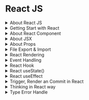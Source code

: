 # React JS

<details>
<summary>About React JS</summary>

## About React Js
- ReactJS is a JavaScript library for building user interfaces
- ReactJS is declarative, efficient, and flexible
- It is fast and component-based
- It was initially developed and maintained by Facebook
- React breaks web elements down into reusable components making it easy to mange complex web interfaces.
- React's Virtaul DOM is a JavaScript representation of the actual DOM. When updates are made React compares the current DOM to the virtual DOM and only updates the differences between the two.

## Components
- Components are the foundation upon which you build user interfaces(UI)
- It is the Building blocks of user interface
- In a React app, every piece of UI is a component
- A React component is a JavaScript function that you can sprinkle with markup except:
    - Their names always begin with a capital letter.
    - They return JSX markup
- Each component exists in the same space but works independently
- Splits UI into independent and reusable pieces
- All of the components are being merged in a parent component (the final UI)
- Acceptsinput called props (optional) and returns react element
- Reusable having their own structure and methods


#### 4 ways to define components
- similar in look, different in data
- container component
- No common pattern, but breakdown for working purpose
- Stand-alone component

#### How to Build a Component?
- Export the component
- Define the function
    ```jsx
    export default function Profile() {

    }
    ```
- Add markup
    ```jsx
    retrun (
        <img
            src="https://image.jpg"
            alt="image"
        />
    )
    ```
- Whole component:
    ```jsx
    export default function Profile() {
        retrun (
            <img
                src="https://image.jpg"
                alt="image"
            />
        )
    }
    ```
    without parentheses, any code on the lines after return will be ignored!

#### Advantages of Components
- Code reusability
- Rast development
- Design consistency
- Maintainability (update just one component & get result in all spaces realted to this component)


## JSX
- JSX is a syntax extension for JavaScript
- JSX stands for JavaScript XML
- Lets you write HTML- like markup inside a JavaScript file.
- Under the hood it is transformed into regular JavaScript using compilers like Bable or TypeScript

#### Rules of JSX
- Return a single root element
    - To return multiple elements from a component, wrap them with a single parent tag.
- Close all the tags
- Must use camelCase
    - class --> className
    - onclick --> onClick
    - tabindex --> tabIndex



</details>

<details>
<summary>Getting Start with React</summary>



# Start React with Vite

+ npm create vite@latest project-name -- --template react
+ for proceed press (y)
After that
+ using cd enter the project folder
+ then --> npm install (Create node_modules folder)
+ for run --> npm run dev or npx vite
+ for build --> npm run build or npx vite build (create dist folder)


# Application Running Process:
+ After run project: npx vite --> from main.jsx 

### Folder Structure
+ node_modules
+ public
+ src
    + assets
        + css
        + images
    + pages
    + component


## VS code extension
+ npm intellisense
+ ESLint
+ Auto import- ES6, JSX, TSX.
+ Auto Tag
+ Auto Rename tag
+ Path intelliense
+ Postman
+ Prettier - code formater
+ Snipped
+ Tailwind CSS IntelliSense
+ Vscode react refactor
+ vscode-icons

</details>

<details>
<summary>About React Component</summary>

## What is React Component?
In React, a component is the building block of a user interface. Components allow you to break down complex UIs into smaller, reusable pieces.
There are two main types of React componets:
### 1. Functional Components
These are simple JavaScript functions that accept `props` (data passed from the parent component) and return React elements. They're easy to write and are often preferred for simple UI elements. For example:
```jsx
function Greeting(props) {
  return <h1>Hello, {props.name}!</h1>;
}
```

### 2. Class Components:
 These are ES6 classes that extend `React.Component`. They offer more features, like local state and lifecycle methods (e.g., `componentDidMount, componentDidUpdate`). For example:
 ```jsx
 class Greeting extends React.Component {
  render() {
    return <h1>Hello, {this.props.name}!</h1>;
  }
}
```
Modern React mostly leans towards functional components, especially with the introduction of React Hooks (like useState, useEffect), which allow functional components to handle state and lifecycle features.

### Key Concepts in React Components:
`1. Props:` Short for `proporties,` these are the inputs to a React component. They are passed to components via attributes and are read-only (cannot be modified by the component itself).
`2. State:` They are passed to components via attributes and are read-only (cannot be modified by the component itself).
`3. Lifecycle Methods:` These are methods you can use in class components to hook into different phases of a component's life (mounting, updating, and unmounting).
`4. Hooks:` React hooks (like useState, useEffect) allow you to use state and lifecycle features in functional components without writing a class.

</details>

<details>
<summary>About JSX</summary>

## What is JSX?
JSX stands for JavaScript XML. JSX allows us to write HTML in React. JSX makes it easier to write and add HTML in React. JSX allows us to write HTML elements in JavaScript and place them in the DOM without any `createElement()` and/or `appendChild()` methods.

>We are not required to use JSX, but JSX makes it easier to write React applications.

### JSX Conventions
- We need to return a single parent element in jsx.
- We can implement JS directly in jsx
- All tags self-close in jsx
- ClassName and HTMLFor, not class and for in jsx.
- Write all HTML attributes in camelCase in jsx
- Write inline styles as objects in jsx


</details>


<details>
<summary>About Props</summary>

## What are Props?
- React components use props to communicate with each other.
- Every parent component can pass some information to its child components by giving them props.
- You can pass any JavaScript value through props, including objects, arrays and functions.
- Props are unidirectional
- Props are Immutablep

#### Set value into the component using props
```jsx
// Main Function
    function FunctionName() {
        return (
            <>
                ...
                ...
                <Device name="Laptop" price="45k"></Device>
                ....
            </>
        )
    }

// Component
    function Device(props){
        return (
            <h2>Device Name: {props.name} and Price: {props.price}
        )
    }
```
#### Specifying a Default value for a Prop
```jsx
    function Avatar({person, size}){
        //.....
    }
```

#### Different values of Props
```jsx
    // 1. String literals
    <MyComponent prop="My String value"/>
    // 2. Template literals with variables
    <MyComponent prop={'My String value ${myVariable}'}/>

    // 3. Number literals
    <MyComponent prop={42} />

    // 4.Boolean literals
    <MyComponent prop={fallse} />

    // 5. Plain Obj. literals
    <MyComponent prop={{property: 'Value'}} />

    // 6.Array literals
    <MyComponent prop={['Item_1','Item_2']} />

    // 7. JSX
    <MyComponent prop={<Message who="Joker" />}/>

    // 8. Variables having any kind of value
    <MyComponent prop={myVariable}/>
```

#### Forwarding Props with JSX Spread Syntax
Without spread syntax(it's a repetitive way)

```jsx
    function Profile({person, size, isSepia}){
        return(
            <div className="card">
                <Avatar
                    person={person}
                    size={size}
                    isSepia={isSepia}
                />
            </div>
        );
    }
```

With spread syntax
```jsx
function Profile(props){
    retrun (
        <div className="card">
            <Avatar {...props}/>
        </div>
    );
}

```

</details>

<details>

<summary>File Export & Import</summary>

If we want to access any file components or information we need to export and import file.
- At first create a new file and add `export default` at the begining of the function:
    ```jsx
    export default function Todo(){
        return(
                <li>Accessing File</li>
            )
        }
    ```
- Import the file into main `App.jsx` file to access the information:
    ```jsx
    import FileName from './FileName';
    ```

</details>

<details>
<summary>React Rendering</summary>

### Conditional Rendering
- Conditional rendering is the process of displaying different content based on certain conditions or states.
- It allows you to create dynamic user interfaces that cn adapt to changes in data nad user interactions.

#### Why Conditional Rendering?
- Imporved User Experience: Conditional rendering allows you to create dynamic user interfaces by showing and hiding content based on the user's actions or the application state.
- Improved Performance: By conditionally rendering content, apps work faster byonly showing what's needed and improve the performance of your application.
- Simplified Code: By using conditional statements you can decide what content should be rendered, you can avoid duplicating code and create more modular components.
- Flexibility: By rendering different content based on the application state, you can create components that can be used in different contexts and adapt to different user interactions.

```jsx
// App.jsx
<Todo task="Core Concepts" isDone={true}></Todo>
<Todo task="Try JSX" isDone={false}></Todo>
```
### Conditional Rendering with if statement:
```jsx
// Todo.jsx
// ------Conditional rendering option: 1
export default function Todo({task, isDone}){
    if(isDone === true){
        return <li>Finished: {task}</li>
    }
    else{
        return <li>Work On: {task}</li>
    }
}
```
```jsx
// Todo.jsx
// ------Conditional rendering option: 2
export default function Todo({task, isDone}){
    if(isDone === true){
        return <li>Finished: {task}</li>
    }
    return <li>Work On: {task}</li>
}
```
### Conditional Rendering with ternary operator (?:):
```jsx
// Todo.jsx
// ------Conditional rendering option: 3
export default function Todo({task, isDone}){
    return (
        <li> {isDone ? 'Finished': 'Work on'}: {task} </li>   
    )
}
```
### Conditional Rendering with logical operator(&&,||):
```jsx
// ------Conditional rendering option: 4 && (behive like true)
export default function Todo({task, isDone}){
    return(
        <li>{task} {isDone && ': Done'}</li>
    )
}
// ------Conditional rendering option: 5 || (behive like false)
export default function Todo({task, isDone}){
    return(
        <li>{task} {isDone || ': Do it'}</li>
    )
}
```

</summary>


### Set value into the component using props
```jsx
// Main Function
    function FunctionName() {
        return (
            <>
                ...
                ...
                <Device name="Laptop" price="45k"></Device>
                ....
            </>
        )
    }

// Component
    function Device(props){
        return (
            <h2>Device Name: {props.name} and Price: {props.price}
        )
    }
```

### Set value into the component using destructing
```jsx
// Main Function
    function FunctionName() {
        return (
            <>
                ...
                ...
                <Device name="Laptop" price="45k"></Device>
                ....
            </>
        )
    }

// Component
    function Device({name, price}){
        return (
            <h2>Device Name: {name} and Price: {price}
        )
    }
```
</details>

<details>
<summary>Event Handling</summary>

### Event Handling

React lets you add event handlers to your JSX. Event handlers are your own functions that will be triggered in response to interactions like clicking, hovering, focusing form inputs etc.
Example:
```jsx
<button onClick={myFunction}>Button Name</button>

```

### Adding Event Handler:
```jsx
// Event handling way -1
export default function Button() {
    function handleClick() {
        alert('You clicked me!');
    }

    return (
        <button onClick={handleClick}>Click Me</button>
    );
}

```
```jsx
// Inline Event handler in JSX
<button onClick={function handleClick(){
    alert('You clicked me!');
    }}>
    Click me</button>
```
```jsx
<button onClick={() =>{
    alert('You clicked me!');
}}>Click me!</button>
```

### Rules of Adding Event Handler
- **Event handler functions:**
    - Are usually defined inside your componets.
    - Have names that start with handle, followed by the name of the event.
- **By convention,** it is common to name event handlers as handle followed by the event name:
    - onClick = {handleClick}
    - onMouseEnter = {handleMouseEnter}

**`Note:`** Functions passed to event handlers must be passed, not called!
Example:
```jsx
// passing a function - use it
<button onClick={handleClick}>Click me</button>
```
```jsx
// calling a function - not use it
<button onClick={handleClick()}>Click me</button>
```

</details>

<details>
<summary>React Hook</summary>

### What are react hooks?
Hooks were first introduced in React 16.8. Hooks let you use different React feaatures from your components. You can either use the build-in Hooks or combine them to build your own.

### Rules of Hooks

![Hooks](./Readme-Image/react-hook.jpg)

### Different Types of Hooks
- State hooks
- Context hooks
- Ref hooks
- Effect hooks
- Performance hooks
- Other

### State hooks
- State lets a component "remember" information like user input.
- To add state to a component, use one of these Hooks:
    - `useState`declares a state variable that you can update directly.
    - `useReducer` declares a state variable with the update logic inside a reducer functin.
    ```jsx
        function ImageGallery(){
            const [index, setIndex] = useState(0);
            // ...........
        }
    ```

### Context hooks
- Context lets a component receive information from distat parents without passing it as props.
- useContext reads and subscribes to a context
    ```jsx
        function Button(){
            const theme = useContext(ThemeContext);
            // ...........
        }
    ```

### Ref hooks
- Refs let a component hold some information that isn't used for rendering, lie a DOM node or a timeout ID.
- useRef declares a ref. You can hold any value in ti, but most often it's used to hold a DOM node.
    ```jsx
        function Form(){
            const inputRef = useRef(null);
            // ...........
        }
    ```

### Effect hooks
- Effects let a component connect to and synchronize with external systems. This includes dealing with network, browser DOM, animations, widgets written using a different UI library, and other non-React code.
- useEffect connects a component to an external system.

    ```jsx
        function chatRoom({roomId}){
            useEffect(() => {
                const connection = createConnection(roomId);
                connection.connect();
                return () => connection.disconnect();
            }, [roomId]);
            //.............. 
        }
    ```
</details>

<details>
<summary>React  useState()</summary>

### What exactly is state?
- Components often need to change what's on the scree as a result of an interaction.
- Typing into the form should update the input field, clicking, "next" on an image carousel should change which image is displayed, clicking "buy" should put a product in the shopping cart.
- Components need to "remember" things: the current input value, the current image, the shopping cart. In React, this kind of component-specific memory is called state.

### How to write a useState Hook
The useState hook provides those two things:
- A state variable to retain the data between renders.
- A state setter function to update the variable and trigger React to render the component again.

    ![useState](./Readme-Image/useState%20hook.jpeg)

```jsx
    const [counter, setCounter] = useState(0);
    const clickHandlerIncrease = () => {
        const newCount = counter + 1;
        setCounter(newCount);
    }
```

### Why useState() is needed?
To update a component with new data, two things need to happen:
- Retain the data between renders.
- Trigger React to render the component with new data(re-rendering).

Variable do not preserve data between renders and cannto tigger React to render. Hense, useState is needed as it preserves data since it is a memeroy as well trigger React to render with teh help of setter function.

### 5 use cases of useState()
- State management
- Conditional rendering
- Toggle flags (true/false)
- Counter
- Store API data in state

</details>

<details>
<summary>React useEffect</summary>

### What are Effects?
There are two types of logic inside React components:
- `Rendering code:` lives at the top level ofyour component. This is where you take the props and state, transform them, and returnthe JSX you want to see on the screen.
- `Event handlers:` An event handler might update an input field, submit an HTTP POST request to buy a product, or navigate the user to another screen.

Event handler contain "side effects" (they change the program's state) caused by a specific user action (for example, a button click or typing).

### What are side effects in react?
- Not predictable
- Actions which are performed with the "outside world"
- A side effect is performed when we need to reach outside the scope of our current react components to do something.
- React component rendering and side-effect logic are independent

### Some common side effects-
- Making a request to an API for data from a backend server
- To interect with browser APIs (that is, to use document or window directly)/ Manipulating DOM directly
- Using unpredictable timing functions like setTimeout() or setInterval()
- Reading data from local storage

### What is useEffect?
userEffect exists-
- To synchronize a component with an external system
- To provide a way to handle performing these side effects
- Doesn't affect the rendering or performance of the component that it's in
- Performs asynchronous task
![useEffect](./Readme-Image/useEffect.png)

### How to write an Effect
To write an Effect, follow these three steps:
1. `**Declare an Effect**` By default, your Effect will run after every render. To declare an Effect in your component, import the useEffect Hook from React
    ```jsx
    import {useEffect} from 'react';
    ```
    - Then call it at the top level of your component and put some code inside your Effect:
    ```jsx
    function MyComponent(){
        useEffect(() => {
            // code here will run after every render
        });
        return <div/>;
    }
    ```
2. `**Specify the Effect dependencies.**` Most Effects should only re-run when needed rather than after every render. For example, a fade-in animation should only trigger whena component appears.
3. `**Add cleanup if needed.**` Some effects need to specify how to stop , undo, or clean up whatevr they were doing. For example, "connect" needs "disconnect".

### Different types of dependency in useEffect
1. Runs after every render
    ```jsx
    useEffect(() => {
        // This runs after every render
    })
    ```
2. Runs only once after initial render
    ```jsx
    useEffect(() =>{
        //Runs only once after initial render
    },[]);
    ```
3. Runs on mount and also if either a or b have change since the last render
    ```jsx
    useEffect(() =>{
        /* This runs on mount *and also* 
        if either a or b have changed
        since the last render*/
    },[a,b]);
    ```

### What is useEffect cleanup function?
- The useEffect cleanup allows us to tidy up our code before our component unmounts.
- When our code runs and results for every render, useEffect also cleans up after itself using the cleanup function.
- The cleanup function prevents memory leaks and removes some unnecessary and unwanted behaviors.
- Prevent unwanted behaviors and optimizes application performance.

</details>

<details>
<summary>Trigger, Render an Commit in React</summary>

## What does Render means?
- Before your components are displayed on screen, they must be rendered by React.
- "Rendering" means that React is calling your component, which is a function.

### Trigger, render and commit
Imagine that your componets are cooks in the kitchen. In this scenario, React is the waiter who puts in requeests from customers and brings them their orders. This process of requesting and serving UI has three steps:

1. Triggering a render(delivering the guest's order to the kitchen)
2. Rendering the componet(preparing the order in the kitchen)
3. Committing to the DOM(placing the order on the table)

    ![Trigger,Render and Commit](./Readme-Image/trigger,render,commit.png)

### Step-1: Trigger a render
There are two reasons for a component to render:
- It's the component's initial render.
- The component's(or one of its ancestors) state has been updated.
#### Initial Render
When your app starts, you need to trigger the initial render. It's done by calling createRoot with teh target DOM node, and then calling its render method with your component
#### Re-renders when state updates
- Once the component has been initially rendered, you can trigger further renders by updating its state with the set function. Updating your component's state automatically queues a render.
- You can imagine these as a restaurant guest ordering tea, dessert, and all sorts of things after puttin gin their first order, depending on the state of their thirst or hunger.

### Step 2: React renders your components
After you trigger a render, React calls your components to figure out what to display on screen.. "Rendering" is React calling your components.
- On initial render, React will call the root component.
- For subsequent renders, React will call the function componet whose state update tirggerd  the render.

This process is recursive: if the updated component returns some other component, React will render that component next, and if that component also returns something, it will render that component next, and as on.

### Step 3: React commits changes to the DOM
After rendering (calling) your components, React will modify the DOM.
- For the initial render, React will use the appendChild() DOM API to put all the DOM nodes it has created on screen.
- For re-renders, React will apply the minimal necessary operations (calculated while rendering) to make the DOM match the latest rendering output.

React only changes the DOM nodes if there's a difference between renders.

</details>

<details>
<summary>Thinking in React way</summary>

### When you build a user interface with React-
**Step-1:** Break it apart into pices called components.
**Step-2:** Describe the different visual states for each of the components.
**Step-3:** Connect the components together so that the data flows through them.

All Steps:
**Step-1:** Break the UI into a component hierarchy
**Step-2:** Build a static version in React
**Step-3:** Find the minimal but componet representation of UI state
**Step-4:** Identify where your state should live
**Step-5:** Add inverse data flow

</details>

<details>
<summary>Type Error Handle</summary>

`prop-types` errors handle: For deactivate the prop-types error go to the  `eslint.config.js` file under the `rules:` section include this rules: `'react/prop-types': 'off'`. 
>It is not the best practice to handle this error. as a beginner it's ok. 
```js
rules: {
      ...js.configs.recommended.rules,
      ...react.configs.recommended.rules,
      ...react.configs['jsx-runtime'].rules,
      ...reactHooks.configs.recommended.rules,
      'react/jsx-no-target-blank': 'off',
      'react-refresh/only-export-components': [
        'warn',
        { allowConstantExport: true },
      ],
      'react/prop-types': 'off' //this is the rule
    },
```

</details>